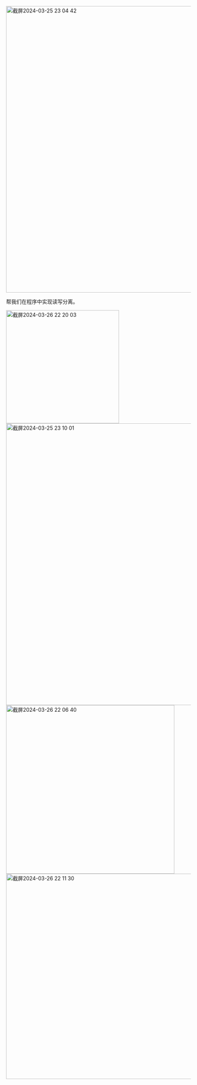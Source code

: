 <img width="780" alt="截屏2024-03-25 23 04 42" src="https://github.com/xkong-study/reggie_delivery_note/assets/100473178/03cd92bd-1d9a-476d-939f-1c65a2621125">

帮我们在程序中实现读写分离。     

<img width="308" alt="截屏2024-03-26 22 20 03" src="https://github.com/xkong-study/reggie_delivery_note/assets/100473178/81a0748c-3fe4-45f0-9a3a-9bf6f75cf5ef">


<img width="767" alt="截屏2024-03-25 23 10 01" src="https://github.com/xkong-study/reggie_delivery_note/assets/100473178/0085d012-6f58-41cd-b786-e649f95dabf2">

<img width="459" alt="截屏2024-03-26 22 06 40" src="https://github.com/xkong-study/reggie_delivery_note/assets/100473178/ef8ce62c-3875-48a9-b291-a32463cc04bb">

<img width="559" alt="截屏2024-03-26 22 11 30" src="https://github.com/xkong-study/reggie_delivery_note/assets/100473178/c55caba7-2051-4b63-a1bd-748a3e1d92e7">
